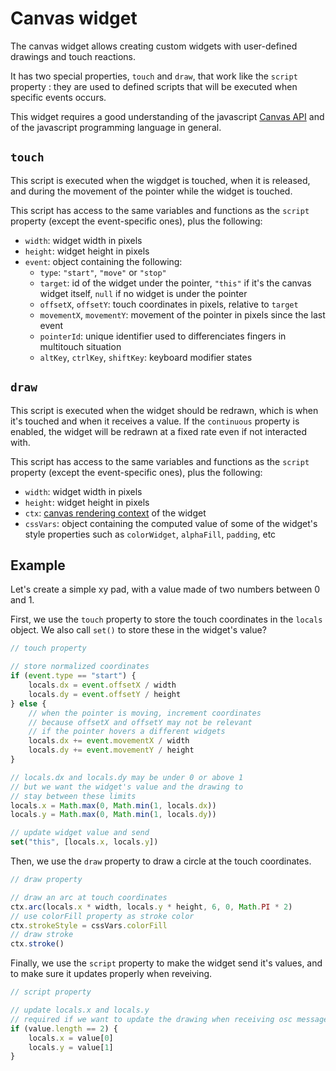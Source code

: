 # Canvas widget

The canvas widget allows creating custom widgets with user-defined drawings and touch reactions.

It has two special properties, `touch` and `draw`, that work like the `script` property : they are used to defined scripts that will be executed when specific events occurs.

This widget requires a good understanding of the javascript [Canvas API](https://developer.mozilla.org/en-US/docs/Web/API/Canvas_API) and of the javascript programming language in general.

## `touch`

This script is executed when the wigdget is touched, when it is released, and during the movement of the pointer while the widget is touched.

This script has access to the same variables and functions as the `script` property (except the event-specific ones), plus the following:

- `width`: widget width in pixels
- `height`: widget height in pixels
- `event`: object containing the following:
    - `type`: `"start"`, `"move"` or `"stop"`
    - `target`: id of the widget under the pointer, `"this"` if it's the canvas widget itself, `null` if no widget is under the pointer
    - `offsetX`, `offsetY`: touch coordinates in pixels, relative to `target`
    - `movementX`, `movementY`: movement of the pointer in pixels since the last event
    - `pointerId`: unique identifier used to differenciates fingers in multitouch situation
    - `altKey`, `ctrlKey`, `shiftKey`: keyboard modifier states


## `draw`

This script is executed when the widget should be redrawn, which is when it's touched and when it receives a value. If the `continuous` property is enabled, the widget will be redrawn at a fixed rate even if not interacted with.

This script has access to the same variables and functions as the `script` property (except the event-specific ones), plus the following:

- `width`: widget width in pixels
- `height`: widget height in pixels
- `ctx`: [canvas rendering context](https://developer.mozilla.org/en-US/docs/Web/API/CanvasRenderingContext2D) of the widget
- `cssVars`: object containing the computed value of some of the widget's style properties such as `colorWidget`, `alphaFill`, `padding`, etc

## Example

Let's create a simple xy pad, with a value made of two numbers between 0 and 1.

First, we use the `touch` property to store the touch coordinates in the `locals` object. We also call `set()` to store these in the widget's value?

```js
// touch property

// store normalized coordinates
if (event.type == "start") {
    locals.dx = event.offsetX / width
    locals.dy = event.offsetY / height
} else {
    // when the pointer is moving, increment coordinates
    // because offsetX and offsetY may not be relevant
    // if the pointer hovers a different widgets
    locals.dx += event.movementX / width
    locals.dy += event.movementY / height
}

// locals.dx and locals.dy may be under 0 or above 1
// but we want the widget's value and the drawing to
// stay between these limits
locals.x = Math.max(0, Math.min(1, locals.dx))
locals.y = Math.max(0, Math.min(1, locals.dy))

// update widget value and send
set("this", [locals.x, locals.y])
```

Then, we use the `draw` property to draw a circle at the touch coordinates.

```js
// draw property

// draw an arc at touch coordinates
ctx.arc(locals.x * width, locals.y * height, 6, 0, Math.PI * 2)
// use colorFill property as stroke color
ctx.strokeStyle = cssVars.colorFill
// draw stroke
ctx.stroke()
```

Finally, we use the `script` property to make the widget send it's values, and to make sure it updates properly when reveiving.

```js
// script property

// update locals.x and locals.y
// required if we want to update the drawing when receiving osc messages
if (value.length == 2) {
    locals.x = value[0]
    locals.y = value[1]
}
```
